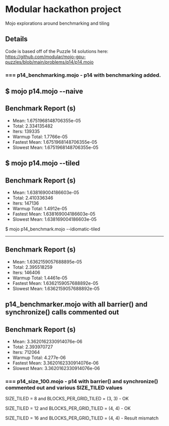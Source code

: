 # Modular hackathon project
Mojo explorations around benchmarking and tiling

## Details

Code is based off of the Puzzle 14 solutions here: https://github.com/modular/mojo-gpu-puzzles/blob/main/problems/p14/p14.mojo

### === p14_benchmarking.mojo - p14 with benchmarking added. 

$ mojo p14.mojo --naive
--------------------------------------------------------------------------------
Benchmark Report (s)
--------------------------------------------------------------------------------
- Mean: 1.6751968148706355e-05
- Total: 2.334135482
- Iters: 139335
- Warmup Total: 1.7766e-05
- Fastest Mean: 1.6751968148706355e-05
- Slowest Mean: 1.6751968148706355e-05

$ mojo p14.mojo --tiled
--------------------------------------------------------------------------------
Benchmark Report (s)
--------------------------------------------------------------------------------
- Mean: 1.638169004186603e-05
- Total: 2.410336346
- Iters: 147136
- Warmup Total: 1.4912e-05
- Fastest Mean: 1.638169004186603e-05
- Slowest Mean: 1.638169004186603e-05


$ mojo p14_benchmark.mojo --idiomatic-tiled

--------------------------------------------------------------------------------
Benchmark Report (s)
--------------------------------------------------------------------------------
- Mean: 1.6362159057688895e-05
- Total: 2.395518259
- Iters: 146406
- Warmup Total: 1.4461e-05
- Fastest Mean: 1.6362159057688892e-05
- Slowest Mean: 1.6362159057688892e-05

p14_benchmarker.mojo with all barrier() and synchronize() calls commented out
--------------------------------------------------------------------------------
Benchmark Report (s)
--------------------------------------------------------------------------------
- Mean: 3.3620162330914076e-06
- Total: 2.393970727
- Iters: 712064
- Warmup Total: 4.277e-06
- Fastest Mean: 3.3620162330914076e-06
- Slowest Mean: 3.3620162330914076e-06


### === p14_size_100.mojo - p14 with barrier() and synchronize() commented out and various SIZE_TILED values

SIZE_TILED = 8 and BLOCKS_PER_GRID_TILED = (3, 3) - OK

SIZE_TILED = 12 and BLOCKS_PER_GRID_TILED = (4, 4) - OK

SIZE_TILED = 16 and BLOCKS_PER_GRID_TILED = (4, 4) - Result mismatch

